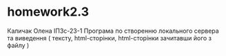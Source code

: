 # homework2.3
Каличак Олена ІПЗс-23-1 
Програма по створенню локального сервера та виведення ( тексту, html-сторінки, html-сторінки зачитавши його з файлу )
